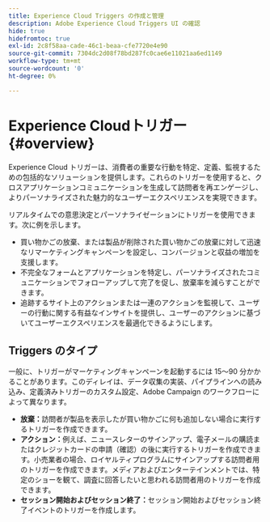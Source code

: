 ```yaml
---
title: Experience Cloud Triggers の作成と管理
description: Adobe Experience Cloud Triggers UI の確認
hide: true
hidefromtoc: true
exl-id: 2c8f58aa-cade-46c1-beaa-cfe7720e4e90
source-git-commit: 7304dc2d08f78bd287fc0cae6e11021aa6ed1149
workflow-type: tm+mt
source-wordcount: '0'
ht-degree: 0%

---
```


# Experience Cloudトリガー {#overview}

Experience Cloud トリガーは、消費者の重要な行動を特定、定義、監視するための包括的なソリューションを提供します。これらのトリガーを使用すると、クロスアプリケーションコミュニケーションを生成して訪問者を再エンゲージし、よりパーソナライズされた魅力的なユーザーエクスペリエンスを実現できます。


リアルタイムでの意思決定とパーソナライゼーションにトリガーを使用できます。次に例を示します。

* 買い物かごの放棄、または製品が削除された買い物かごの放棄に対して迅速なリマーケティングキャンペーンを設定し、コンバージョンと収益の増加を支援します。
* 不完全なフォームとアプリケーションを特定し、パーソナライズされたコミュニケーションでフォローアップして完了を促し、放棄率を減らすことができます。
* 追跡するサイト上のアクションまたは一連のアクションを監視して、ユーザーの行動に関する有益なインサイトを提供し、ユーザーのアクションに基づいてユーザーエクスペリエンスを最適化できるようにします。

## Triggers のタイプ

一般に、トリガーがマーケティングキャンペーンを起動するには 15～90 分かかることがあります。このディレイは、データ収集の実装、パイプラインへの読み込み、定義済みトリガーのカスタム設定、Adobe Campaign のワークフローによって異なります。

* **放棄：**&#x200B;訪問者が製品を表示したが買い物かごに何も追加しない場合に実行するトリガーを作成できます。
* **アクション：**&#x200B;例えば、ニュースレターのサインアップ、電子メールの購読またはクレジットカードの申請（確認）の後に実行するトリガーを作成できます。小売業者の場合、ロイヤルティプログラムにサインアップする訪問者用のトリガーを作成できます。メディアおよびエンターテインメントでは、特定のショーを観て、調査に回答したいと思われる訪問者用のトリガーを作成できます。
* **セッション開始およびセッション終了：**&#x200B;セッション開始およびセッション終了イベントのトリガーを作成します。
